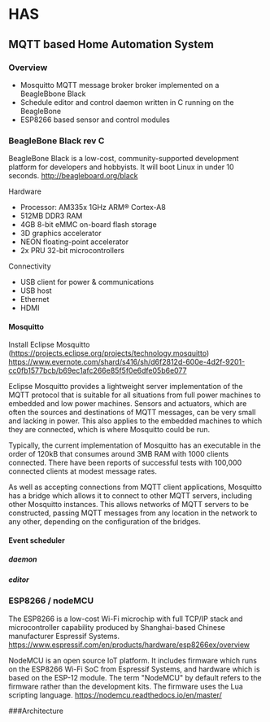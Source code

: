 # HAS
## MQTT based Home Automation System
### Overview
* Mosquitto MQTT message broker broker implemented on a BeagleBbone Black
* Schedule editor and control daemon written in C running on the BeagleBone
* ESP8266 based sensor and control modules
### BeagleBone Black rev C 
BeagleBone Black is a low-cost, community-supported development platform for developers and hobbyists. It will boot Linux in under 10 seconds. http://beagleboard.org/black

Hardware
* Processor: AM335x 1GHz ARM® Cortex-A8
* 512MB DDR3 RAM
* 4GB 8-bit eMMC on-board flash storage
* 3D graphics accelerator
* NEON floating-point accelerator
* 2x PRU 32-bit microcontrollers

Connectivity
* USB client for power & communications
* USB host
* Ethernet
* HDMI

#### Mosquitto
Install Eclipse Mosquitto (https://projects.eclipse.org/projects/technology.mosquitto) https://www.evernote.com/shard/s416/sh/d6f2812d-600e-4d2f-9201-cc0fb1577bcb/b69ec1afc266e85f5f0e6dfe05b6e077

Eclipse Mosquitto provides a lightweight server implementation of the MQTT protocol that is suitable for all situations from full power machines to embedded and low power machines. Sensors and actuators, which are often the sources and destinations of MQTT messages, can be very small and lacking in power. This also applies to the embedded machines to which they are connected, which is where Mosquitto could be run.

Typically, the current implementation of Mosquitto has an executable in the order of 120kB that consumes around 3MB RAM with 1000 clients connected. There have been reports of successful tests with 100,000 connected clients at modest message rates.

As well as accepting connections from MQTT client applications, Mosquitto has a bridge which allows it to connect to other MQTT servers, including other Mosquitto instances. This allows networks of MQTT servers to be constructed, passing MQTT messages from any location in the network to any other, depending on the configuration of the bridges.
#### Event scheduler
##### daemon
##### editor

### ESP8266 / nodeMCU
The ESP8266 is a low-cost Wi-Fi microchip with full TCP/IP stack and microcontroller capability produced by Shanghai-based Chinese manufacturer Espressif Systems. https://www.espressif.com/en/products/hardware/esp8266ex/overview

NodeMCU is an open source IoT platform. It includes firmware which runs on the ESP8266 Wi-Fi SoC from Espressif Systems, and hardware which is based on the ESP-12 module. The term "NodeMCU" by default refers to the firmware rather than the development kits. The firmware uses the Lua scripting language. https://nodemcu.readthedocs.io/en/master/

###Architecture 
